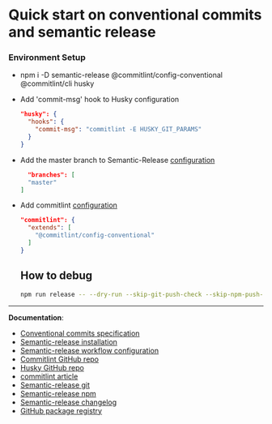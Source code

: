 # Quick start on conventional commits and semantic release

### Environment Setup

- npm i -D semantic-release @commitlint/config-conventional @commitlint/cli husky
- Add 'commit-msg' hook to Husky configuration

  ```json
  "husky": {
    "hooks": {
      "commit-msg": "commitlint -E HUSKY_GIT_PARAMS"
    }  
  }
  ```

- Add the master branch to Semantic-Release [configuration](https://semantic-release.gitbook.io/semantic-release/usage/workflow-configuration)

  ```json
    "branches": [
    "master"
  ]
  ```

- Add commitlint [configuration](https://github.com/conventional-changelog/commitlint#config)
  
  ```json
  "commitlint": {
    "extends": [
      "@commitlint/config-conventional"
    ]
  }
  ```

  ## How to debug
  ```bash
  npm run release -- --dry-run --skip-git-push-check --skip-npm-push-check --analyze-commits
  ```

---

__Documentation__:

- [Conventional commits specification](https://www.conventionalcommits.org/en/)
- [Semantic-release installation](https://semantic-release.gitbook.io/semantic-release/usage/installation)
- [Semantic-release workflow configuration](https://semantic-release.gitbook.io/semantic-release/usage/workflow-configuration)
- [Commitlint GitHub repo](https://github.com/conventional-changelog/commitlint)
- [Husky GitHub repo](https://github.com/typicode/husky)
- [commitlint article](https://www.vojtechruzicka.com/commitlint/)
- [Semantic-release git](https://github.com/semantic-release/git)
- [Semantic-release npm](https://github.com/semantic-release/npm)
- [Semantic-release changelog](https://github.com/semantic-release/changelog)
- [GitHub package registry](https://medium.com/@AndrewPierno/github-package-registry-first-look-83f55a234e39)